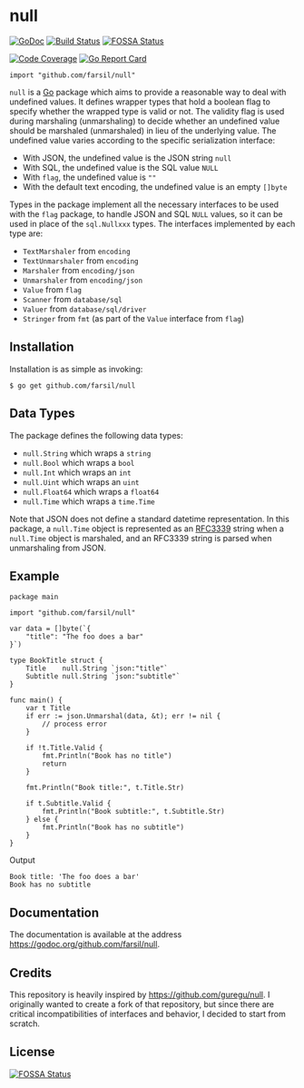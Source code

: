# null
[![GoDoc](https://godoc.org/github.com/farsil/null?status.svg)](https://godoc.org/github.com/farsil/null)
[![Build Status](https://travis-ci.org/farsil/null.svg?branch=master)](https://travis-ci.org/farsil/null) [![FOSSA Status](https://app.fossa.io/api/projects/git%2Bgithub.com%2Ffarsil%2Fnull.svg?type=shield)](https://app.fossa.io/projects/git%2Bgithub.com%2Ffarsil%2Fnull?ref=badge_shield)

[![Code Coverage](https://codecov.io/gh/farsil/null/branch/master/graph/badge.svg)](https://codecov.io/gh/farsil/null)
[![Go Report Card](https://goreportcard.com/badge/github.com/farsil/null)](https://goreportcard.com/report/github.com/farsil/null)

```
import "github.com/farsil/null"
```

`null` is a [Go](https://golang.org/) package which aims to provide a 
reasonable way to deal with undefined values. It defines wrapper types that 
hold a boolean flag to specify whether the wrapped type is valid or not. The 
validity flag is used during marshaling (unmarshaling) to decide whether an 
undefined value should be marshaled (unmarshaled) in lieu of the underlying 
value. The undefined value varies according to the specific serialization 
interface:

- With JSON, the undefined value is the JSON string `null`
- With SQL, the undefined value is the SQL value `NULL`
- With `flag`, the undefined value is `""`
- With the default text encoding, the undefined value is an empty `[]byte`

Types in the package implement all the necessary interfaces to be used with the 
`flag` package, to handle JSON and SQL `NULL` values, so it can be used in 
place of the `sql.Nullxxx` types. The interfaces implemented by each type are:

- `TextMarshaler` from `encoding`
- `TextUnmarshaler` from `encoding`
- `Marshaler` from `encoding/json`
- `Unmarshaler` from `encoding/json`
- `Value` from `flag`
- `Scanner` from `database/sql`
- `Valuer` from `database/sql/driver`
- `Stringer` from `fmt` (as part of the `Value` interface from `flag`)

## Installation
Installation is as simple as invoking:
```
$ go get github.com/farsil/null
```

## Data Types
The package defines the following data types:

- `null.String` which wraps a `string`
- `null.Bool` which wraps a `bool`
- `null.Int` which wraps an `int`
- `null.Uint` which wraps an `uint`
- `null.Float64` which wraps a `float64`
- `null.Time` which wraps a `time.Time`

Note that JSON does not define a standard datetime representation. In this 
package, a `null.Time` object is represented as an 
[RFC3339](https://tools.ietf.org/html/rfc3339) string when a `null.Time` object 
is marshaled, and an RFC3339 string is parsed when unmarshaling from JSON.

## Example
```
package main

import "github.com/farsil/null"

var data = []byte(`{
    "title": "The foo does a bar"
}`)

type BookTitle struct {
	Title    null.String `json:"title"`
	Subtitle null.String `json:"subtitle"`
}

func main() {
	var t Title
	if err := json.Unmarshal(data, &t); err != nil {
		// process error
	}

	if !t.Title.Valid {
		fmt.Println("Book has no title")
		return
	}

	fmt.Println("Book title:", t.Title.Str)

	if t.Subtitle.Valid {
		fmt.Println("Book subtitle:", t.Subtitle.Str)
	} else {
		fmt.Println("Book has no subtitle")
	}
}
```
Output
```
Book title: 'The foo does a bar'
Book has no subtitle
```

## Documentation
The documentation is available at the address 
https://godoc.org/github.com/farsil/null.

## Credits
This repository is heavily inspired by https://github.com/guregu/null. I 
originally wanted to create a fork of that repository, but since there are 
critical incompatibilities of interfaces and behavior, I decided to start from 
scratch.


## License
[![FOSSA Status](https://app.fossa.io/api/projects/git%2Bgithub.com%2Ffarsil%2Fnull.svg?type=large)](https://app.fossa.io/projects/git%2Bgithub.com%2Ffarsil%2Fnull?ref=badge_large)